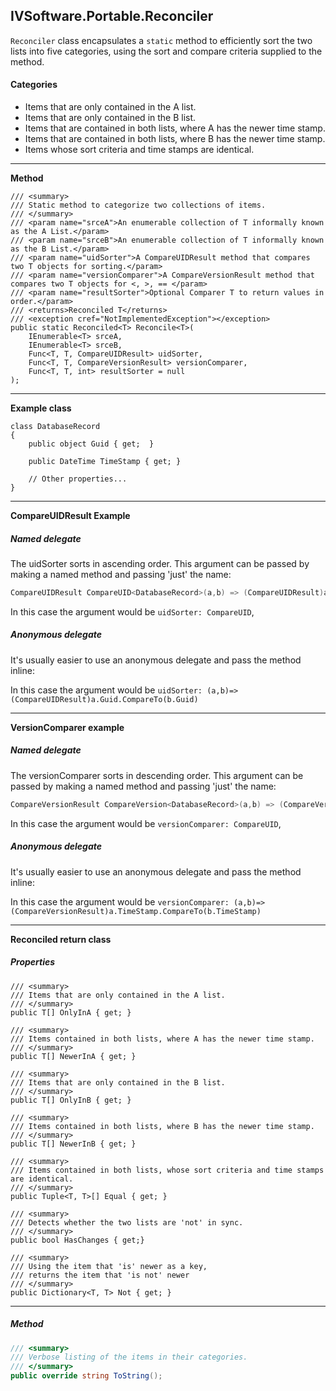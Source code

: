 ## IVSoftware.Portable.Reconciler

`Reconciler` class encapsulates a `static` method to efficiently sort the two lists into five categories, using the sort and compare criteria supplied to the method. 

#### Categories

- Items that are only contained in the A list.
- Items that are only contained in the B list.
- Items that are contained in both lists, where A has the newer time stamp.
- Items that are contained in both lists, where B has the newer time stamp.
- Items whose sort criteria and time stamps are identical.

___

**Method**

```
/// <summary>
/// Static method to categorize two collections of items.
/// </summary>
/// <param name="srceA">An enumerable collection of T informally known as the A List.</param>
/// <param name="srceB">An enumerable collection of T informally known as the B List.</param>
/// <param name="uidSorter">A CompareUIDResult method that compares two T objects for sorting.</param>
/// <param name="versionComparer">A CompareVersionResult method that compares two T objects for <, >, == </param>
/// <param name="resultSorter">Optional Comparer T to return values in order.</param>
/// <returns>Reconciled T</returns>
/// <exception cref="NotImplementedException"></exception>
public static Reconciled<T> Reconcile<T>(
	IEnumerable<T> srceA, 
	IEnumerable<T> srceB, 
	Func<T, T, CompareUIDResult> uidSorter, 
	Func<T, T, CompareVersionResult> versionComparer,
	Func<T, T, int> resultSorter = null
);
```

___

**Example class**
```
class DatabaseRecord
{
    public object Guid { get;  }
        
    public DateTime TimeStamp { get; }

    // Other properties...
}
```

___

**CompareUIDResult Example**

##### Named delegate

The uidSorter sorts in ascending order. This argument can be passed by making a named method and passing 'just' the name:

```csharp
CompareUIDResult CompareUID<DatabaseRecord>(a,b) => (CompareUIDResult)a.Guid.CompareTo(b.Guid);
```

In this case the argument would be `uidSorter: CompareUID`,


##### Anonymous delegate

It's usually easier to use an anonymous delegate and pass the method inline:

In this case the argument would be `uidSorter: (a,b)=> (CompareUIDResult)a.Guid.CompareTo(b.Guid)`


___

**VersionComparer example**

##### Named delegate

The versionComparer sorts in descending order. This argument can be passed by making a named method and passing 'just' the name:

```csharp
CompareVersionResult CompareVersion<DatabaseRecord>(a,b) => (CompareVersionResult)a.TimeStamp.CompareTo(b.TimeStamp);
```

In this case the argument would be `versionComparer: CompareUID`,


##### Anonymous delegate

It's usually easier to use an anonymous delegate and pass the method inline:

In this case the argument would be `versionComparer: (a,b)=> (CompareVersionResult)a.TimeStamp.CompareTo(b.TimeStamp)`

___

**Reconciled return class**

##### Properties

```
/// <summary>
/// Items that are only contained in the A list.
/// </summary>
public T[] OnlyInA { get; }

/// <summary>
/// Items contained in both lists, where A has the newer time stamp.
/// </summary>
public T[] NewerInA { get; }

/// <summary>
/// Items that are only contained in the B list.
/// </summary>
public T[] OnlyInB { get; }

/// <summary>
/// Items contained in both lists, where B has the newer time stamp.
/// </summary>
public T[] NewerInB { get; }

/// <summary>
/// Items contained in both lists, whose sort criteria and time stamps are identical.
/// </summary>
public Tuple<T, T>[] Equal { get; }

/// <summary>
/// Detects whether the two lists are 'not' in sync.
/// </summary>
public bool HasChanges { get;}
			
/// <summary>
/// Using the item that 'is' newer as a key,
/// returns the item that 'is not' newer
/// </summary>
public Dictionary<T, T> Not { get; }
```

___

##### Method

```csharp
/// <summary>
/// Verbose listing of the items in their categories.
/// </summary>
public override string ToString();
```